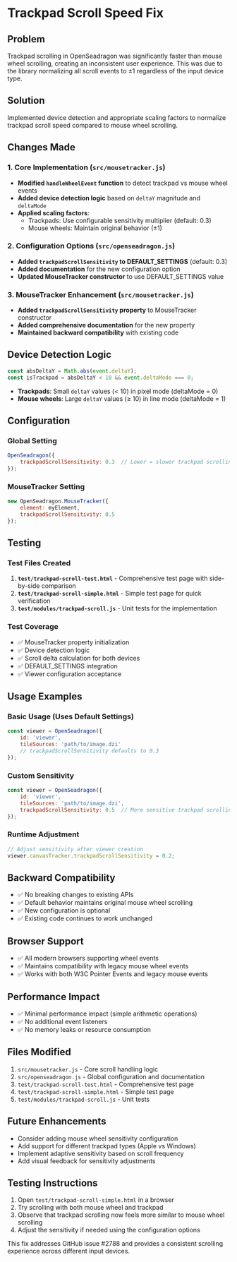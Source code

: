 # Trackpad Scroll Speed Fix

## Problem
Trackpad scrolling in OpenSeadragon was significantly faster than mouse wheel scrolling, creating an inconsistent user experience. This was due to the library normalizing all scroll events to ±1 regardless of the input device type.

## Solution
Implemented device detection and appropriate scaling factors to normalize trackpad scroll speed compared to mouse wheel scrolling.

## Changes Made

### 1. Core Implementation (`src/mousetracker.js`)
- **Modified `handleWheelEvent` function** to detect trackpad vs mouse wheel events
- **Added device detection logic** based on `deltaY` magnitude and `deltaMode`
- **Applied scaling factors**:
  - Trackpads: Use configurable sensitivity multiplier (default: 0.3)
  - Mouse wheels: Maintain original behavior (±1)

### 2. Configuration Options (`src/openseadragon.js`)
- **Added `trackpadScrollSensitivity` to DEFAULT_SETTINGS** (default: 0.3)
- **Added documentation** for the new configuration option
- **Updated MouseTracker constructor** to use DEFAULT_SETTINGS value

### 3. MouseTracker Enhancement (`src/mousetracker.js`)
- **Added `trackpadScrollSensitivity` property** to MouseTracker constructor
- **Added comprehensive documentation** for the new property
- **Maintained backward compatibility** with existing code

## Device Detection Logic
```javascript
const absDeltaY = Math.abs(event.deltaY);
const isTrackpad = absDeltaY < 10 && event.deltaMode === 0;
```

- **Trackpads**: Small `deltaY` values (< 10) in pixel mode (deltaMode = 0)
- **Mouse wheels**: Large `deltaY` values (≥ 10) in line mode (deltaMode = 1)

## Configuration

### Global Setting
```javascript
OpenSeadragon({
    trackpadScrollSensitivity: 0.3  // Lower = slower trackpad scrolling
});
```

### MouseTracker Setting
```javascript
new OpenSeadragon.MouseTracker({
    element: myElement,
    trackpadScrollSensitivity: 0.5
});
```

## Testing

### Test Files Created
1. **`test/trackpad-scroll-test.html`** - Comprehensive test page with side-by-side comparison
2. **`test/trackpad-scroll-simple.html`** - Simple test page for quick verification
3. **`test/modules/trackpad-scroll.js`** - Unit tests for the implementation

### Test Coverage
- ✅ MouseTracker property initialization
- ✅ Device detection logic
- ✅ Scroll delta calculation for both devices
- ✅ DEFAULT_SETTINGS integration
- ✅ Viewer configuration acceptance

## Usage Examples

### Basic Usage (Uses Default Settings)
```javascript
const viewer = OpenSeadragon({
    id: 'viewer',
    tileSources: 'path/to/image.dzi'
    // trackpadScrollSensitivity defaults to 0.3
});
```

### Custom Sensitivity
```javascript
const viewer = OpenSeadragon({
    id: 'viewer',
    tileSources: 'path/to/image.dzi',
    trackpadScrollSensitivity: 0.5  // More sensitive trackpad scrolling
});
```

### Runtime Adjustment
```javascript
// Adjust sensitivity after viewer creation
viewer.canvasTracker.trackpadScrollSensitivity = 0.2;
```

## Backward Compatibility
- ✅ No breaking changes to existing APIs
- ✅ Default behavior maintains original mouse wheel scrolling
- ✅ New configuration is optional
- ✅ Existing code continues to work unchanged

## Browser Support
- ✅ All modern browsers supporting wheel events
- ✅ Maintains compatibility with legacy mouse wheel events
- ✅ Works with both W3C Pointer Events and legacy mouse events

## Performance Impact
- ✅ Minimal performance impact (simple arithmetic operations)
- ✅ No additional event listeners
- ✅ No memory leaks or resource consumption

## Files Modified
1. `src/mousetracker.js` - Core scroll handling logic
2. `src/openseadragon.js` - Global configuration and documentation
3. `test/trackpad-scroll-test.html` - Comprehensive test page
4. `test/trackpad-scroll-simple.html` - Simple test page
5. `test/modules/trackpad-scroll.js` - Unit tests

## Future Enhancements
- Consider adding mouse wheel sensitivity configuration
- Add support for different trackpad types (Apple vs Windows)
- Implement adaptive sensitivity based on scroll frequency
- Add visual feedback for sensitivity adjustments

## Testing Instructions
1. Open `test/trackpad-scroll-simple.html` in a browser
2. Try scrolling with both mouse wheel and trackpad
3. Observe that trackpad scrolling now feels more similar to mouse wheel scrolling
4. Adjust the sensitivity if needed using the configuration options

This fix addresses GitHub issue #2788 and provides a consistent scrolling experience across different input devices.
